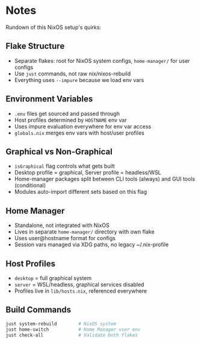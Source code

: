 # Notes

Rundown of this NixOS setup's quirks:

## Flake Structure
- Separate flakes: root for NixOS system configs, `home-manager/` for user configs
- Use `just` commands, not raw nix/nixos-rebuild
- Everything uses `--impure` because we load env vars

## Environment Variables
- `.env` files get sourced and passed through
- Host profiles determined by `HOSTNAME` env var
- Uses impure evaluation everywhere for env var access
- `globals.nix` merges env vars with host/user profiles

## Graphical vs Non-Graphical
- `isGraphical` flag controls what gets built
- Desktop profile = graphical, Server profile = headless/WSL
- Home-manager packages split between CLI tools (always) and GUI tools (conditional)
- Modules auto-import different sets based on this flag

## Home Manager
- Standalone, not integrated with NixOS
- Lives in separate `home-manager/` directory with own flake
- Uses user@hostname format for configs
- Session vars managed via XDG paths, no legacy ~/.nix-profile

## Host Profiles
- `desktop` = full graphical system
- `server` = WSL/headless, graphical services disabled
- Profiles live in `lib/hosts.nix`, referenced everywhere

## Build Commands
```bash
just system-rebuild        # NixOS system
just home-switch           # Home Manager user env
just check-all             # Validate both flakes
```
